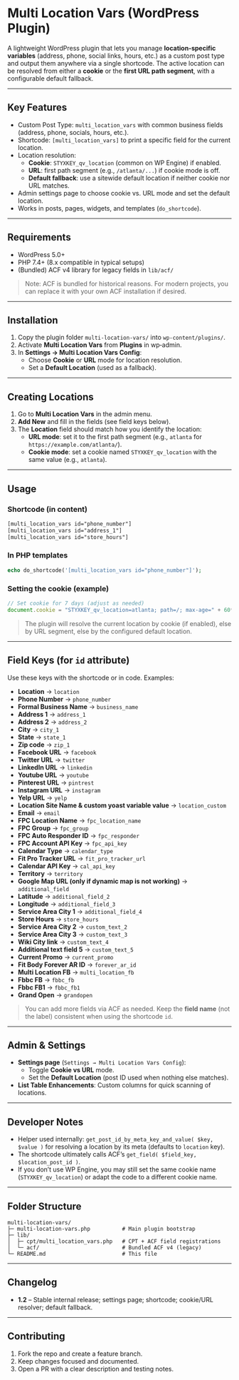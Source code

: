 # Multi Location Vars (WordPress Plugin)

A lightweight WordPress plugin that lets you manage **location‑specific variables** (address, phone, social links, hours, etc.) as a custom post type and output them anywhere via a single shortcode. The active location can be resolved from either a **cookie** or the **first URL path segment**, with a configurable default fallback.

---

## Key Features

- Custom Post Type: `multi_location_vars` with common business fields (address, phone, socials, hours, etc.).
- Shortcode: `[multi_location_vars]` to print a specific field for the current location.
- Location resolution:
  - **Cookie**: `STYXKEY_qv_location` (common on WP Engine) if enabled.
  - **URL**: first path segment (e.g., `/atlanta/...`) if cookie mode is off.
  - **Default fallback**: use a sitewide default location if neither cookie nor URL matches.
- Admin settings page to choose cookie vs. URL mode and set the default location.
- Works in posts, pages, widgets, and templates (`do_shortcode`).

---

## Requirements

- WordPress 5.0+
- PHP 7.4+ (8.x compatible in typical setups)
- (Bundled) ACF v4 library for legacy fields in `lib/acf/`

> Note: ACF is bundled for historical reasons. For modern projects, you can replace it with your own ACF installation if desired.

---

## Installation

1. Copy the plugin folder `multi-location-vars/` into `wp-content/plugins/`.
2. Activate **Multi Location Vars** from **Plugins** in wp‑admin.
3. In **Settings → Multi Location Vars Config**:
   - Choose **Cookie** or **URL** mode for location resolution.
   - Set a **Default Location** (used as a fallback).

---

## Creating Locations

1. Go to **Multi Location Vars** in the admin menu.
2. **Add New** and fill in the fields (see field keys below).
3. The **Location** field should match how you identify the location:
   - **URL mode**: set it to the first path segment (e.g., `atlanta` for `https://example.com/atlanta/`).
   - **Cookie mode**: set a cookie named `STYXKEY_qv_location` with the same value (e.g., `atlanta`).

---

## Usage

### Shortcode (in content)
```txt
[multi_location_vars id="phone_number"]
[multi_location_vars id="address_1"]
[multi_location_vars id="store_hours"]
```

### In PHP templates
```php
echo do_shortcode('[multi_location_vars id="phone_number"]');
```

### Setting the cookie (example)
```js
// Set cookie for 7 days (adjust as needed)
document.cookie = "STYXKEY_qv_location=atlanta; path=/; max-age=" + 60*60*24*7;
```

> The plugin will resolve the current location by cookie (if enabled), else by URL segment, else by the configured default location.

---

## Field Keys (for `id` attribute)

Use these keys with the shortcode or in code. Examples:

- **Location** → `location`
- **Phone Number** → `phone_number`
- **Formal Business Name** → `business_name`
- **Address 1** → `address_1`
- **Address 2** → `address_2`
- **City** → `city_1`
- **State** → `state_1`
- **Zip code** → `zip_1`
- **Facebook URL** → `facebook`
- **Twitter URL** → `twitter`
- **LinkedIn URL** → `linkedin`
- **Youtube URL** → `youtube`
- **Pinterest URL** → `pintrest`
- **Instagram URL** → `instagram`
- **Yelp URL** → `yelp`
- **Location Site Name & custom yoast variable value** → `location_custom`
- **Email** → `email`
- **FPC Location Name** → `fpc_location_name`
- **FPC Group** → `fpc_group`
- **FPC Auto Responder ID** → `fpc_responder`
- **FPC Account API Key** → `fpc_api_key`
- **Calendar Type** → `calendar_type`
- **Fit Pro Tracker URL** → `fit_pro_tracker_url`
- **Calendar API Key** → `cal_api_key`
- **Territory** → `territory`
- **Google Map URL (only if dynamic map is not working)** → `additional_field`
- **Latitude** → `additional_field_2`
- **Longitude** → `additional_field_3`
- **Service Area City 1** → `additional_field_4`
- **Store Hours** → `store_hours`
- **Service Area City 2** → `custom_text_2`
- **Service Area City 3** → `custom_text_3`
- **Wiki City link** → `custom_text_4`
- **Additional text field 5** → `custom_text_5`
- **Current Promo** → `current_promo`
- **Fit Body Forever AR ID** → `forever_ar_id`
- **Multi Location FB** → `multi_location_fb`
- **Fbbc FB** → `fbbc_fb`
- **Fbbc FB1** → `fbbc_fb1`
- **Grand Open** → `grandopen`

> You can add more fields via ACF as needed. Keep the **field name** (not the label) consistent when using the shortcode `id`.

---

## Admin & Settings

- **Settings page** (`Settings → Multi Location Vars Config`):
  - Toggle **Cookie vs URL** mode.
  - Set the **Default Location** (post ID used when nothing else matches).
- **List Table Enhancements**: Custom columns for quick scanning of locations.

---

## Developer Notes

- Helper used internally: `get_post_id_by_meta_key_and_value( $key, $value )` for resolving a location by its meta (defaults to `location` key).
- The shortcode ultimately calls ACF’s `get_field( $field_key, $location_post_id )`.
- If you don’t use WP Engine, you may still set the same cookie name (`STYXKEY_qv_location`) or adapt the code to a different cookie name.

---

## Folder Structure

```
multi-location-vars/
├─ multi-location-vars.php          # Main plugin bootstrap
├─ lib/
│  ├─ cpt/multi_location_vars.php   # CPT + ACF field registrations
│  └─ acf/                          # Bundled ACF v4 (legacy)
└─ README.md                        # This file
```

---

## Changelog

- **1.2** – Stable internal release; settings page; shortcode; cookie/URL resolver; default fallback.

---

## Contributing

1. Fork the repo and create a feature branch.
2. Keep changes focused and documented.
3. Open a PR with a clear description and testing notes.
